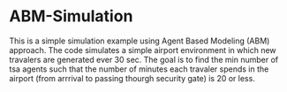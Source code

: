 # ABM-Simulation
This is a simple simulation example using Agent Based Modeling (ABM) approach. 
The code simulates a simple airport environment in which new travalers are generated ever 30 sec.
The goal is to find the min number of tsa agents such that the number of minutes each travaler spends in the airport (from arrrival to passing thourgh security gate) is 20 or less.

